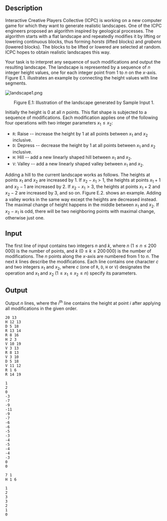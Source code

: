 ## Description

Interactive Creative Players Collective (ICPC) is working on a new computer game for which they want to generate realistic landscapes. One of the ICPC engineers proposed an algorithm inspired by geological processes. The algorithm starts with a flat landscape and repeatedly modifies it by lifting or lowering continuous blocks, thus forming *horsts* (lifted blocks) and *grabens* (lowered blocks). The blocks to be lifted or lowered are selected at random. ICPC hopes to obtain realistic landscapes this way.

Your task is to interpret any sequence of such modifications and output the resulting landscape. The landscape is represented by a sequence of $n$ integer height values, one for each integer point from $1$ to $n$ on the $x$-axis. Figure E.1. illustrates an example by connecting the height values with line segments.

![landscape1.png](https://img.loj.ac.cn/2021/12/21/dc02d1e9007d3.png)
<center>Figure E.1: Illustration of the landscape generated by Sample Input 1.</center>

Initially the height is $0$ at all $n$ points. This flat shape is subjected to a sequence of modifications. Each modification applies one of the following four operations with two integer parameters $x_1 \leq x_2$:

- $\texttt{R}$: Raise -- increase the height by $1$ at all points between $x_1$ and $x_2$ inclusive.
- $\texttt{D}$: Depress -- decrease the height by $1$ at all points between $x_1$ and $x_2$ inclusive.
- $\texttt{H}$: Hill -- add a new linearly shaped hill between $x_1$ and $x_2$.
- $\texttt{V}$: Valley -- add a new linearly shaped valley between $x_1$ and $x_2$.

Adding a hill to the current landscape works as follows. The heights at points $x_1$ and $x_2$ are increased by $1$. If $x_2 - x_1 > 1$, the heights at points $x_1 + 1$ and $x_2 - 1$ are increased by $2$. If $x_2 - x_1 > 3$, the heights at points $x_1 + 2$ and $x_2 - 2$ are increased by $3$, and so on. Figure E.2. shows an example. Adding a valley works in the same way except the heights are decreased instead. The maximal change of height happens in the middle between $x_1$ and $x_2$. If $x_2 - x_1$ is odd, there will be two neighboring points with maximal change, otherwise just one.

## Input

The first line of input contains two integers $n$ and $k$, where $n$ ($1 \leq n \leq 200\,000$) is the number of points, and $k$ ($0 \leq k \leq 200\,000$) is the number of modifications. The $n$ points along the $x$-axis are numbered from $1$ to $n$. The next $k$ lines describe the modifications. Each line contains one character $c$ and two integers $x_1$ and $x_2$, where $c$ (one of $\texttt{R}$, $\texttt{D}$, $\texttt{H}$ or $\texttt{V}$) designates the operation and $x_1$ and $x_2$ ($1 \leq x_1 \leq x_2 \leq n$) specify its parameters.

## Output

Output $n$ lines, where the $i^{\text{th}}$ line contains the height at point $i$ after applying all modifications in the given order.

```input1
20 13
H 12 13
D 5 18
R 13 14
R 8 16
H 2 3
V 10 19
V 3 13
R 8 13
V 3 10
D 5 18
V 11 12
R 1 6
R 14 19

```

```output1
1
2
0
-3
-7
-9
-11
-9
-7
-6
-6
-5
-3
-4
-5
-4
-4
-3
0
0

```

```input2
7 1
H 1 6

```

```output2
1
2
3
3
2
1
0

```

